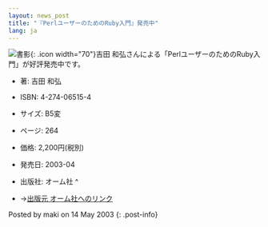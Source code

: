 ```yaml
---
layout: news_post
title: "『PerlユーザーのためのRuby入門』発売中"
lang: ja
---
```


![書影](http://www.ohmsha.co.jp/data/books/cover/4-274-06515-4.gif){:
.icon width="70"}吉田 和弘さんによる「PerlユーザーのためのRuby入門」が好評発売中です。

* 著: 吉田 和弘
* ISBN: 4-274-06515-4
* サイズ: B5変
* ページ: 264
* 価格: 2,200円(税別)
* 発売日: 2003-04
* 出版社: オーム社
^

* →[出版元 オーム社へのリンク][1]

Posted by maki on 14 May 2003
{: .post-info}



[1]: http://ssl.ohmsha.co.jp/cgi-bin/menu.cgi?ISBN=4-274-06515-4 
